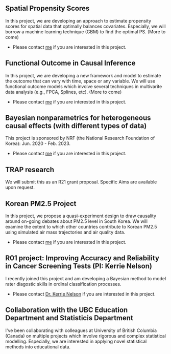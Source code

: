 ## Spatial Propensity Scores

In this project, we are developing an approach to estimate propensity scores for spatial data that optimally balances covariates. Especially, we will borrow a machine learning technique (GBM) to find the optimal PS. (More to come)
* Please contact <a href="mailto:chanmink@bu.edu">me</a> if you are interested in this project.

## Functional Outcome in Causal Inference

In this project, we are developing a new framework and model to estimate the outcome that can vary with time, space or any variable. We will use functional outcome models which involve several techniques in multivarite data analysis (e.g., FPCA, Splines, etc). (More to come)
* Please contact <a href="mailto:chanmink@bu.edu">me</a> if you are interested in this project.

## Bayesian nonparametrics for heterogeneous causal effects (with different types of data)

This project is sponsored by NRF (the National Research Foundation of Korea): Jun. 2020 - Feb. 2023.
* Please contact <a href="mailto:chanmink@bu.edu">me</a> if you are interested in this project.

## TRAP research

We will submit this as an R21 grant proposal. Specific Aims are available upon request.


## Korean PM2.5 Project

In this project, we propose a quasi-experiment design to draw causality around on-going debates about PM2.5 level in South Korea. We will examine the extent to which other countries contribute to Korean PM2.5 using simulated air mass trajectories and air quality data.

* Please contact <a href="mailto:chanmink@bu.edu">me</a> if you are interested in this project.

## R01 project: Improving Accuracy and Reliability in Cancer Screening Tests (PI: Kerrie Nelson)

I recently joined this project and am developing a Bayesian method to model rater diagostic skills in ordinal classification processes.

* Please contact <a href="mailto:kerrie@bu.edu">Dr. Kerrie Nelson</a> if you are interested in this project.

## Collaboration with the UBC Education Department and Statisticis Department

I've been collaborating with colleagues at University of British Columbia (Canada) on multiple projects which involve rigorous and complex statistical modelling. Especially, we are interested in applying novel statistical methods into educational data.





